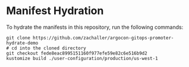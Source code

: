 # Manifest Hydration

To hydrate the manifests in this repository, run the following commands:

```shell
git clone https://github.com/zachaller/argocon-gitops-promoter-hydrate-demo
# cd into the cloned directory
git checkout fede8eac8995151160f977efe59e82c6e516b9d2
kustomize build ./user-configuration/production/us-west-1
```
